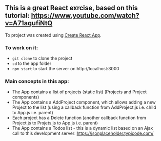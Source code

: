 ## This is a great React exrcise, based on this tutorial: https://www.youtube.com/watch?v=A71aqufiNtQ

To project was created using [Create React App](https://github.com/facebook/create-react-app).

### To work on it:
- `git clone` to clone the project
- `cd` to the app folder
- `npm start` to start the server on http://localhost:3000

### Main concepts in this app:

- The App contains a list of projects (static list) (Projects and Project components)
- The App contains a AddProject component, which allows adding a new Project to the list (using a callback function from AddProject.js i.e. child to App.js i.e. parent)
- Each project has a Delete function (another callback function from Project.js to Projets.js to App.js i.e. parent)
- The App contains a Todos list - this is a dynamic list based on an Ajax call to this development server: https://jsonplaceholder.typicode.com/
